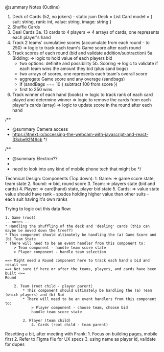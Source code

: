 @summary Notes (Outline)
1. Deck of Cards (52, no jokers) - static json
 Deck = List<Card>
 Card model = {
  suit: string,
  rank: int,
  value: string,
  image: string
 }
2. Shuffle Cards
3. Deal Cards
 3a. 13 cards to 4 players
  => 4 arrays of cards, one represents each player's hand
4. Track 2 teams' cumulative scores (accumulate from each round - to 250)
  => logic to track each team's Game score after each round
5. Track scores of each round (bid and validate addition/subtraction)
 5a. Bidding:
  => logic to hold value of each players bid
   - two options: definite and possibility
 5b. Scoring
  => logic to validate if each team wins the amount they bid (plus sand bogs)
   - two arrays of scores, one represents each team's overall score
   - aggregate Game score and any overage (sandbags)
   - if (sandBags === 10 { subtract 100 from score })
   - first to 250 wins
6. Track winner of each hand (books)
  => logic to track rank of each card played and determine winner
  => logic to remove the cards from each player's cards (array)
  => logic to update score in the round after each hand

/**
 * @summary Camera access
 * https://itnext.io/accessing-the-webcam-with-javascript-and-react-33cbe92f49cb
 */

/**
 * @summary Electron??
 * 
 * need to look into any kind of mobile phone tech that might be 
 */

Technical Design:
    Components (Top down):
        1. Game:
            => game score state, team state
        2. Round:
            => bid, round score
        3. Team:
            => players state (bid and cards)
        4. Player:
            => card(hand) state, player bid state
        5. Cards:
            => value state
                value should have rank
                    - spades holding higher value than other suits
                    - each suit having it's own ranks
        
        
        

Trying to logic out this data flow:

    1. Game (root)
    -- notes --
    * Handling the shuffling of the deck and 'dealing' cards (this can maybe be moved down the tree??)
    * This component should ultimately be handling the (a) Game Score and (b) Team State
    * There will need to be an event handler from this component to:
        > Team component - handle team score state
        > Player component - handle team selection

    ==> Might need a Round component here to track each hand's bid and result <==
    ==> Not sure if here or after the teams, players, and cards have been built <==
    Round

        2. Team (root child - player parent)
            * This component should ultimately be handling the (a) Team (which players) and (b) Bid
            * There will need to be an event handlers from this component to:
                > Player component - choose team, choose bid
                handle team score state

            3. Player (team child)
                4. Cards (root child - team parent)


Resetting a bit, after meeting with Frank:
    1. Focus on building pages, mobile first
    2. Refer to Figma file for UX specs
    3. using name as player id, validate for dupes
